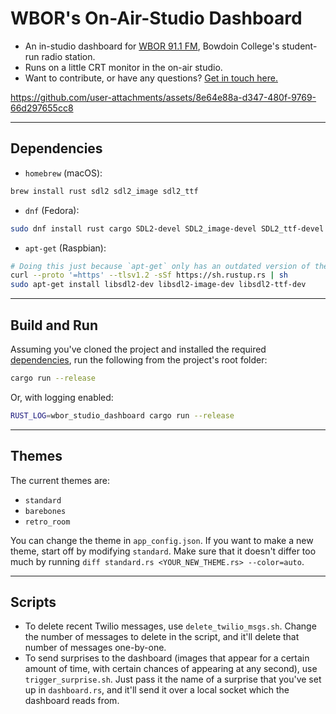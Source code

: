 # WBOR's On-Air-Studio Dashboard

- An in-studio dashboard for [WBOR 91.1 FM](https://wbor.org/), Bowdoin College's student-run radio station.
- Runs on a little CRT monitor in the on-air studio.
- Want to contribute, or have any questions? [Get in touch here.](https://wbor.org/contact)

https://github.com/user-attachments/assets/8e64e88a-d347-480f-9769-66d297655cc8

---

## Dependencies

- `homebrew` (macOS):

```sh
brew install rust sdl2 sdl2_image sdl2_ttf
```

- `dnf` (Fedora):

```sh
sudo dnf install rust cargo SDL2-devel SDL2_image-devel SDL2_ttf-devel
```

- `apt-get` (Raspbian):

```sh
# Doing this just because `apt-get` only has an outdated version of the toolchain:
curl --proto '=https' --tlsv1.2 -sSf https://sh.rustup.rs | sh
sudo apt-get install libsdl2-dev libsdl2-image-dev libsdl2-ttf-dev
```

---

## Build and Run

Assuming you've cloned the project and installed the required [dependencies](#dependencies), run the following from the project's root folder:

```sh
cargo run --release
```

Or, with logging enabled:

```sh
RUST_LOG=wbor_studio_dashboard cargo run --release
```

---

## Themes

The current themes are:
- `standard`
- `barebones`
- `retro_room`

You can change the theme in `app_config.json`.
If you want to make a new theme, start off by modifying `standard`. Make sure that it doesn't differ too much by running `diff standard.rs <YOUR_NEW_THEME.rs> --color=auto`.

---

## Scripts

- To delete recent Twilio messages, use `delete_twilio_msgs.sh`. Change the number of messages to delete in the script, and it'll delete that number of messages one-by-one.
- To send surprises to the dashboard (images that appear for a certain amount of time, with certain chances of appearing at any second), use `trigger_surprise.sh`. Just pass it the name of a surprise that you've set up in `dashboard.rs`, and it'll send it over a local socket which the dashboard reads from.
